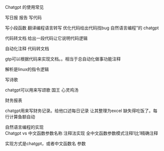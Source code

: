 Chatgpt 的使用常见



写日报 报告
写代码

写小段函数
翻译编程语言转写
优化代码给出代码找bug
自然语言编程”的 chatgpt

代码转文档  给出一段代码让它说明代码逻辑


自动化注释  代码转文档

gtp可以根据代码来实现文档。。相当于总自动化做事功能注释

解析是linux的指令逻辑


写诗歌

chatgpt可以用来写颂歌 国王
心灵鸡汤


财务报表

chatgpt用来写财务记录。给他口述每日记录 让其整理为excel
缺失得吃饭了。每行计算鱼额自动

自然语言编程的实现  
Chatgpt  vs 中文函数参数名称
注释法实现 全中文函数参数模式注释1比1精确注释

实现方式是chatgpt，或者中文函数名 参数
